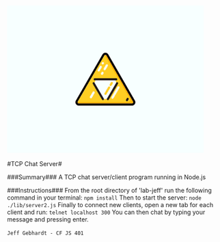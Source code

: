 ![Triforce](./triforce2.gif)

#TCP Chat Server#

###Summary###
A TCP chat server/client program running in Node.js

###Instructions###
From the root directory of 'lab-jeff' run the following command in your terminal:
`npm install`
Then to start the server:
`node ./lib/server2.js`
Finally to connect new clients, open a new tab for each client and run:
`telnet localhost 300`
You can then chat by typing your message and pressing enter.


`Jeff Gebhardt - CF JS 401`
